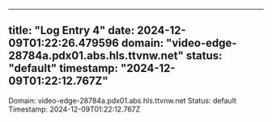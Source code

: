 
---
title: "Log Entry 4"
date: 2024-12-09T01:22:26.479596
domain: "video-edge-28784a.pdx01.abs.hls.ttvnw.net"
status: "default"
timestamp: "2024-12-09T01:22:12.767Z"
---

Domain: video-edge-28784a.pdx01.abs.hls.ttvnw.net
Status: default
Timestamp: 2024-12-09T01:22:12.767Z
